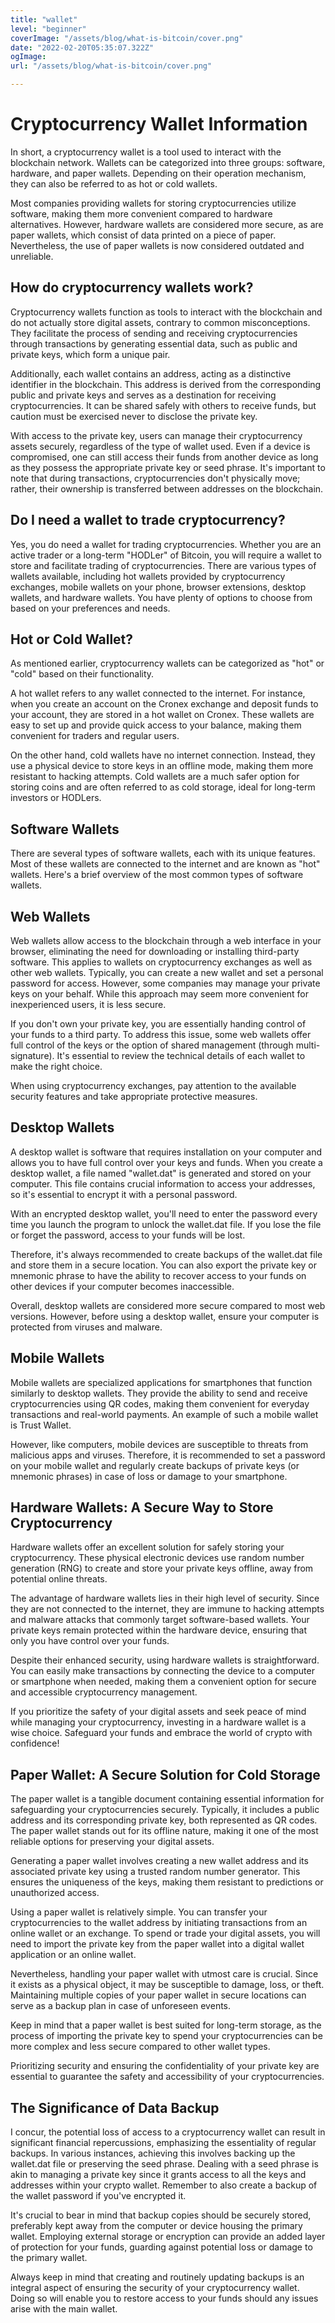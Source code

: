 ```yaml
---
title: "wallet"
level: "beginner"
coverImage: "/assets/blog/what-is-bitcoin/cover.png"
date: "2022-02-20T05:35:07.322Z"
ogImage:
url: "/assets/blog/what-is-bitcoin/cover.png"

---
```


# Cryptocurrency Wallet Information

In short, a cryptocurrency wallet is a tool used to interact with the blockchain network. Wallets can be categorized into three groups: software, hardware, and paper wallets. Depending on their operation mechanism, they can also be referred to as hot or cold wallets.

Most companies providing wallets for storing cryptocurrencies utilize software, making them more convenient compared to hardware alternatives. However, hardware wallets are considered more secure, as are paper wallets, which consist of data printed on a piece of paper. Nevertheless, the use of paper wallets is now considered outdated and unreliable.

## How do cryptocurrency wallets work?

Cryptocurrency wallets function as tools to interact with the blockchain and do not actually store digital assets, contrary to common misconceptions. They facilitate the process of sending and receiving cryptocurrencies through transactions by generating essential data, such as public and private keys, which form a unique pair.

Additionally, each wallet contains an address, acting as a distinctive identifier in the blockchain. This address is derived from the corresponding public and private keys and serves as a destination for receiving cryptocurrencies. It can be shared safely with others to receive funds, but caution must be exercised never to disclose the private key.

With access to the private key, users can manage their cryptocurrency assets securely, regardless of the type of wallet used. Even if a device is compromised, one can still access their funds from another device as long as they possess the appropriate private key or seed phrase. It's important to note that during transactions, cryptocurrencies don't physically move; rather, their ownership is transferred between addresses on the blockchain.

## Do I need a wallet to trade cryptocurrency?

Yes, you do need a wallet for trading cryptocurrencies. Whether you are an active trader or a long-term "HODLer" of Bitcoin, you will require a wallet to store and facilitate trading of cryptocurrencies. There are various types of wallets available, including hot wallets provided by cryptocurrency exchanges, mobile wallets on your phone, browser extensions, desktop wallets, and hardware wallets. You have plenty of options to choose from based on your preferences and needs.

## Hot or Cold Wallet?

As mentioned earlier, cryptocurrency wallets can be categorized as "hot" or "cold" based on their functionality.

A hot wallet refers to any wallet connected to the internet. For instance, when you create an account on the Cronex exchange and deposit funds to your account, they are stored in a hot wallet on Cronex. These wallets are easy to set up and provide quick access to your balance, making them convenient for traders and regular users.

On the other hand, cold wallets have no internet connection. Instead, they use a physical device to store keys in an offline mode, making them more resistant to hacking attempts. Cold wallets are a much safer option for storing coins and are often referred to as cold storage, ideal for long-term investors or HODLers.

## Software Wallets

There are several types of software wallets, each with its unique features. Most of these wallets are connected to the internet and are known as "hot" wallets. Here's a brief overview of the most common types of software wallets.

## Web Wallets

Web wallets allow access to the blockchain through a web interface in your browser, eliminating the need for downloading or installing third-party software. This applies to wallets on cryptocurrency exchanges as well as other web wallets. Typically, you can create a new wallet and set a personal password for access. However, some companies may manage your private keys on your behalf. While this approach may seem more convenient for inexperienced users, it is less secure.

If you don't own your private key, you are essentially handing control of your funds to a third party. To address this issue, some web wallets offer full control of the keys or the option of shared management (through multi-signature). It's essential to review the technical details of each wallet to make the right choice.

When using cryptocurrency exchanges, pay attention to the available security features and take appropriate protective measures.

## Desktop Wallets

A desktop wallet is software that requires installation on your computer and allows you to have full control over your keys and funds. When you create a desktop wallet, a file named "wallet.dat" is generated and stored on your computer. This file contains crucial information to access your addresses, so it's essential to encrypt it with a personal password.

With an encrypted desktop wallet, you'll need to enter the password every time you launch the program to unlock the wallet.dat file. If you lose the file or forget the password, access to your funds will be lost.

Therefore, it's always recommended to create backups of the wallet.dat file and store them in a secure location. You can also export the private key or mnemonic phrase to have the ability to recover access to your funds on other devices if your computer becomes inaccessible.

Overall, desktop wallets are considered more secure compared to most web versions. However, before using a desktop wallet, ensure your computer is protected from viruses and malware.

## Mobile Wallets

Mobile wallets are specialized applications for smartphones that function similarly to desktop wallets. They provide the ability to send and receive cryptocurrencies using QR codes, making them convenient for everyday transactions and real-world payments. An example of such a mobile wallet is Trust Wallet.

However, like computers, mobile devices are susceptible to threats from malicious apps and viruses. Therefore, it is recommended to set a password on your mobile wallet and regularly create backups of private keys (or mnemonic phrases) in case of loss or damage to your smartphone.

## Hardware Wallets: A Secure Way to Store Cryptocurrency

Hardware wallets offer an excellent solution for safely storing your cryptocurrency. These physical electronic devices use random number generation (RNG) to create and store your private keys offline, away from potential online threats.

The advantage of hardware wallets lies in their high level of security. Since they are not connected to the internet, they are immune to hacking attempts and malware attacks that commonly target software-based wallets. Your private keys remain protected within the hardware device, ensuring that only you have control over your funds.

Despite their enhanced security, using hardware wallets is straightforward. You can easily make transactions by connecting the device to a computer or smartphone when needed, making them a convenient option for secure and accessible cryptocurrency management.

If you prioritize the safety of your digital assets and seek peace of mind while managing your cryptocurrency, investing in a hardware wallet is a wise choice. Safeguard your funds and embrace the world of crypto with confidence!

## Paper Wallet: A Secure Solution for Cold Storage

The paper wallet is a tangible document containing essential information for safeguarding your cryptocurrencies securely. Typically, it includes a public address and its corresponding private key, both represented as QR codes. The paper wallet stands out for its offline nature, making it one of the most reliable options for preserving your digital assets.

Generating a paper wallet involves creating a new wallet address and its associated private key using a trusted random number generator. This ensures the uniqueness of the keys, making them resistant to predictions or unauthorized access.

Using a paper wallet is relatively simple. You can transfer your cryptocurrencies to the wallet address by initiating transactions from an online wallet or an exchange. To spend or trade your digital assets, you will need to import the private key from the paper wallet into a digital wallet application or an online wallet.

Nevertheless, handling your paper wallet with utmost care is crucial. Since it exists as a physical object, it may be susceptible to damage, loss, or theft. Maintaining multiple copies of your paper wallet in secure locations can serve as a backup plan in case of unforeseen events.

Keep in mind that a paper wallet is best suited for long-term storage, as the process of importing the private key to spend your cryptocurrencies can be more complex and less secure compared to other wallet types.

Prioritizing security and ensuring the confidentiality of your private key are essential to guarantee the safety and accessibility of your cryptocurrencies.

## The Significance of Data Backup

I concur, the potential loss of access to a cryptocurrency wallet can result in significant financial repercussions, emphasizing the essentiality of regular backups. In various instances, achieving this involves backing up the wallet.dat file or preserving the seed phrase. Dealing with a seed phrase is akin to managing a private key since it grants access to all the keys and addresses within your crypto wallet. Remember to also create a backup of the wallet password if you've encrypted it.

It's crucial to bear in mind that backup copies should be securely stored, preferably kept away from the computer or device housing the primary wallet. Employing external storage or encryption can provide an added layer of protection for your funds, guarding against potential loss or damage to the primary wallet.

Always keep in mind that creating and routinely updating backups is an integral aspect of ensuring the security of your cryptocurrency wallet. Doing so will enable you to restore access to your funds should any issues arise with the main wallet.


<!--stackedit_data:
eyJoaXN0b3J5IjpbMTkzNzgyNDMzNSwtNzAzMDY4MDA5XX0=
-->